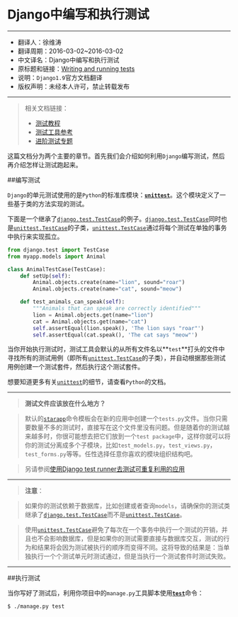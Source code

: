 # Django中编写和执行测试

------------------------------

- 翻译人：徐维涛
- 翻译周期：2016-03-02~2016-03-02
- 中文译名：Django中编写和执行测试
- 原标题和链接：[Writing and running tests](https://docs.djangoproject.com/en/1.9/topics/testing/overview/)
- 说明：`Django1.9`官方文档翻译
- 版权声明：未经本人许可，禁止转载发布


-------------------------------

>相关文档链接：
>- [测试教程](https://docs.djangoproject.com/en/1.9/intro/tutorial05/)
>- [测试工具参考](https://docs.djangoproject.com/en/1.9/topics/testing/tools/)
>- [进阶测试专题](https://docs.djangoproject.com/en/1.9/topics/testing/advanced/)


这篇文档分为两个主要的章节。首先我们会介绍如何利用`Django`编写测试，然后再介绍怎样让测试跑起来。

##编写测试

`Django`的单元测试使用的是`Python`的标准库模块：[**`unittest`**](https://docs.python.org/3/library/unittest.html#module-unittest)。这个模块定义了一些基于类的方法实现的测试。

下面是一个继承了[`django.test.TestCase`](https://docs.djangoproject.com/en/1.9/topics/testing/tools/#django.test.TestCase)的例子。[`django.test.TestCase`](https://docs.djangoproject.com/en/1.9/topics/testing/tools/#django.test.TestCase)同时也是[`unittest.TestCase`](https://docs.python.org/3/library/unittest.html#unittest.TestCase)的子类，[`unittest.TestCase`](https://docs.python.org/3/library/unittest.html#unittest.TestCase)通过将每个测试在单独的事务中执行来实现孤立。

```python
from django.test import TestCase
from myapp.models import Animal

class AnimalTestCase(TestCase):
    def setUp(self):
        Animal.objects.create(name="lion", sound="roar")
        Animal.objects.create(name="cat", sound="meow")

    def test_animals_can_speak(self):
        """Animals that can speak are correctly identified"""
        lion = Animal.objects.get(name="lion")
        cat = Animal.objects.get(name="cat")
        self.assertEqual(lion.speak(), 'The lion says "roar"')
        self.assertEqual(cat.speak(), 'The cat says "meow"')
```


当你开始执行测试时，测试工具会默认的从所有文件名以**`test`**打头的文件中寻找所有的测试用例（即所有[`unittest.TestCase`](https://docs.python.org/3/library/unittest.html#unittest.TestCase)的子类），并自动根据那些测试用例创建一个测试套件，然后执行这个测试套件。

想要知道更多有关[`unittest`](https://docs.python.org/3/library/unittest.html#module-unittest)的细节，请查看`Python`的文档。


---------------------------------

>**测试文件应该放在什么地方？**

>默认的[`starapp`](https://docs.djangoproject.com/en/1.9/ref/django-admin/#django-admin-startapp)命令模板会在新的应用中创建一个`tests.py`文件。当你只需要数量不多的测试时，直接写在这个文件里没有问题。但是随着你的测试越来越多时，你很可能想去把它们放到一个`test package`中，这样你就可以将你的测试分离成多个子模块，比如`test_models.py`，`test_views.py`，`test_forms.py`等等。任性选择任意你喜欢的模块组织结构吧。

>另请参阅[使用Django test runner去测试可重复利用的应用](https://docs.djangoproject.com/en/1.9/topics/testing/advanced/#testing-reusable-applications)

------------------------------------

>**注意**：

>如果你的测试依赖于数据库，比如创建或者查询`models`，请确保你的测试类继承了[`django.test.TestCase`](https://docs.djangoproject.com/en/1.9/topics/testing/tools/#django.test.TestCase)而不是[`unittest.TestCase`](https://docs.python.org/3/library/unittest.html#unittest.TestCase)。

>使用[`unittest.TestCase`](https://docs.python.org/3/library/unittest.html#unittest.TestCase)避免了每次在一个事务中执行一个测试的开销，并且也不会影响数据库，但是如果你的测试需要直接与数据库交互，测试的行为和结果将会因为测试被执行的顺序而变得不同。这将导致的结果是：当单独执行一个个测试单元时测试通过，但是当执行一个测试套件时测试失败。

----------------------------------

##执行测试

当你写好了测试后，利用你项目中的`manage.py`工具脚本使用[**`test`**](https://docs.djangoproject.com/en/1.9/ref/django-admin/#django-admin-test)命令：

```bash
$ ./manage.py test
```